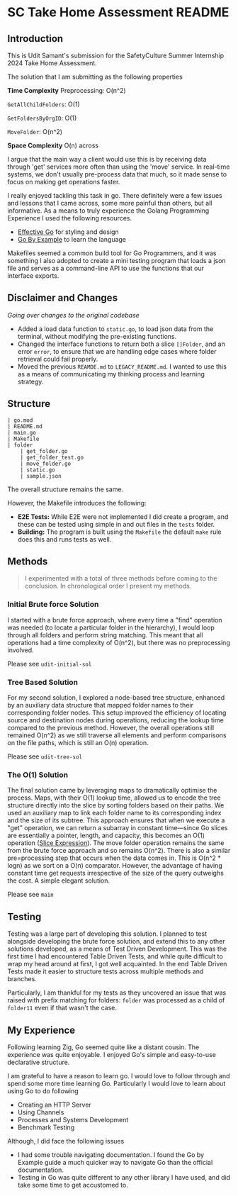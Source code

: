 # SC Take Home Assessment README

## Introduction
This is Udit Samant's submission for the SafetyCulture Summer Internship 2024 Take Home Assessment.

The solution that I am submitting as the following properties

**Time Complexity**
Preprocessing: O(n^2)

`GetAllChildFolders`: O(1)

`GetFoldersByOrgID`: O(1)

`MoveFolder`: O(n^2)

**Space Complexity**
O(n) across

I argue that the main way a client would use this is by receiving data through 'get' services more often than using the 'move' service. In real-time systems, we don't usually pre-process data that much, so it made sense to focus on making get operations faster.

I really enjoyed tackling this task in go. There definitely were a few issues and lessons that I came across, some more painful than others, but all informative. As a means to truly experience the Golang Programming Experience I used the following resources.

- [Effective Go](https://go.dev/doc/effective_go) for styling and design
- [Go By Example](https://gobyexample.com) to learn the language

Makefiles seemed a common build tool for Go Programmers, and it was something I also adopted to create a mini testing program that loads a json file and serves as a command-line API to use the functions that our interface exports.

## Disclaimer and Changes
_Going over changes to the original codebase_

- Added a load data function to `static.go`, to load json data from the terminal, without modifying the pre-existing functions.
- Changed the interface functions to return both a slice `[]Folder`, and an error `error`, to ensure that we are handling edge cases where folder retrieval could fail properly.
- Moved the previous `REAMDE.md` to `LEGACY_README.md`. I wanted to use this as a means of communicating my thinking process and learning strategy.

## Structure
```
| go.mod
| README.md
| main.go
| Makefile
| folder
    | get_folder.go
    | get_folder_test.go
    | move_folder.go
    | static.go
    | sample.json
```

The overall structure remains the same.

However, the Makefile introduces the following:
- **E2E Tests:** While E2E were not implemented I did create a program, and these can be tested using simple in and out files in the `tests` folder.
- **Building:** The program is built using the `Makefile` the default `make` rule does this and runs tests as well.

## Methods
> I experimented with a total of three methods before coming to the conclusion. In chronological order I present my methods.

### Initial Brute force Solution
I started with a brute force approach, where every time a "find" operation was needed (to locate a particular folder in the hierarchy), I would loop through all folders and perform string matching. This meant that all operations had a time complexity of O(n^2), but there was no preprocessing involved.

Please see `udit-initial-sol`

### Tree Based Solution
For my second solution, I explored a node-based tree structure, enhanced by an auxiliary data structure that mapped folder names to their corresponding folder nodes. This setup improved the efficiency of locating source and destination nodes during operations, reducing the lookup time compared to the previous method. However, the overall operations still remained O(n^2) as we still traverse all elements and perform comparisons on the file paths, which is still an O(n) operation.

Please see `udit-tree-sol`

### The O(1) Solution

The final solution came by leveraging maps to dramatically optimise the process. Maps, with their O(1) lookup time, allowed us to encode the tree structure directly into the slice by sorting folders based on their paths. We used an auxiliary map to link each folder name to its corresponding index and the size of its subtree. This approach ensures that when we execute a "get" operation, we can return a subarray in constant time—since Go slices are essentially a pointer, length, and capacity, this becomes an O(1) operation ([Slice Expression](https://go.dev/ref/spec#Slice_expressions)). The move folder operation remains the same from the brute force approach and so remains O(n^2). There is also a similar pre=processing step that occurs when the data comes in. This is O(n^2 * logn) as we sort on a O(n) comparator. However, the advantage of having constant time get requests irrespective of the size of the query outweighs the cost. A simple elegant solution.

Please see `main`

## Testing
Testing was a large part of developing this solution. I planned to test alongside developing the brute force solution, and extend this to any other solutions developed, as a means of Test Driven Development. This was the first time I had encountered Table Driven Tests, and while quite difficult to wrap my head around at first, I got well acquainted. In the end Table Driven Tests made it easier to structure tests across multiple methods and branches.

Particularly, I am thankful for my tests as they uncovered an issue that was raised with prefix matching for folders: `folder` was processed as a child of `folder11` even if that wasn't the case.

## My Experience
Following learning Zig, Go seemed quite like a distant cousin. The experience was quite enjoyable. I enjoyed Go's simple and easy-to-use declarative structure.

I am grateful to have a reason to learn go. I would love to follow through and spend some more time learning Go. Particularly I would love to learn about using Go to do following
- Creating an HTTP Server
- Using Channels
- Processes and Systems Development
- Benchmark Testing

Although, I did face the following issues
- I had some trouble navigating documentation. I found the Go by Example guide a much quicker way to navigate Go than the official documentation.
- Testing in Go was quite different to any other library I have used, and did take some time to get accustomed to.
